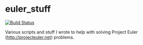 euler_stuff
===========
[![Build Status](https://travis-ci.org/suprzer0/euler_stuff.svg?branch=master)](https://travis-ci.org/suprzer0/euler_stuff)

Various scripts and stuff I wrote to help with solving Project Euler (http://projecteuler.net) problems.
